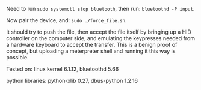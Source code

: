 Need to run `sudo systemctl stop bluetooth`, then run: `bluetoothd -P input`.

Now pair the device, and: `sudo ./force_file.sh`.

It should try to push the file, then accept the file itself by bringing up a HID controller on the computer side, and emulating the keypresses needed
from a hardware keyboard to accept the transfer.  This is a benign proof of concept, but uploading a meterpreter shell and running it this way is possible.

Tested on: linux kernel 6.1.12, bluetoothd 5.66

python libraries: python-xlib 0.27, dbus-python 1.2.16

 
